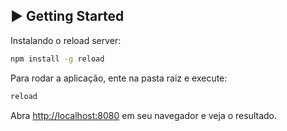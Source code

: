 ## ▶ Getting Started

Instalando o reload server:

```bash
npm install -g reload
```

Para rodar a aplicação, ente na pasta raiz e execute:

```bash
reload
```

Abra [http://localhost:8080](http://localhost:8080) em seu navegador e veja o resultado.
